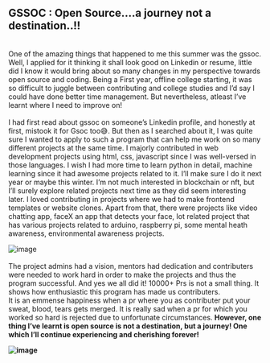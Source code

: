 <h2>GSSOC : Open Source….a journey not a destination..!!</h2>
<br>
 One of the amazing things that happened to me this summer was the gssoc. Well, I applied for it thinking it shall look good on Linkedin or resume, little did I know it would bring about so many changes in my perspective towards open source and coding. Being a First year, offline college starting, it was so difficult to juggle between contributing and college studies and I’d say I could have done better time management. But nevertheless, atleast I’ve learnt where I need to improve on!
 <br><br>
 I had first read about gssoc on someone’s Linkedin profile, and honestly at first, mistook it for Gsoc too😅. But then as I searched about it, I was quite sure I wanted to apply to such a program that can help me work on so many different projects at the same time. I majorly contributed in web development projects using html, css, javascript since I was well-versed in those languages. I wish I had more time to learn python in detail, machine learning since it had awesome projects related to it. I’ll make sure I do it next year or maybe this winter. I’m not much interested in blockchain or nft, but I’ll surely explore related projects next time as they did seem interesting later. I loved contributing in projects where we had to make frontend templates or website clones. Apart from that, there were projects like video chatting app, faceX an app that detects your face, Iot related project that has various projects related to arduino, raspberry pi, some mental heath awareness, environmental awareness projects.
 
![image](https://miro.medium.com/max/1400/1*tAYGUNPjo2v9C8mBpC5xAg.png)
<br> <br>
 The project admins had a vision, mentors had dedication and contributers were needed to work hard in order to make the projects and thus the program successful. And yes we all did it! 10000+ Prs is not a small thing. It shows how enthusiastic this program has made us contributers.
<br>
 It is an emmense happiness when a pr where you as contributer put your sweat, blood, tears gets merged. It is really sad when a pr for which you worked so hard is rejected due to unfortunate circumstances. <b>However, one thing I’ve learnt is open source is not a destination, but a journey! One which I’ll continue experiencing and cherishing forever!<b>

![image](https://miro.medium.com/max/546/1*ZDXF9Cjq2lCGjottitDiZQ.png)
